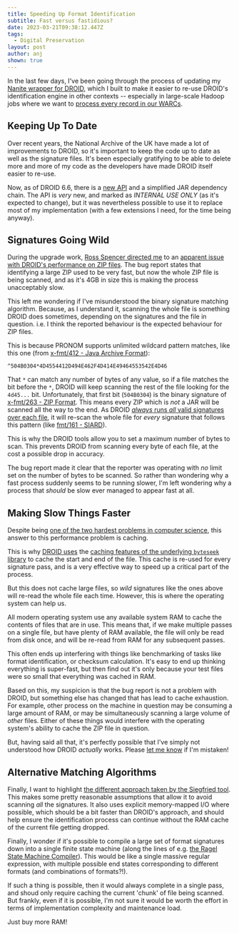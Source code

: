```yaml
---
title: Speeding Up Format Identification
subtitle: Fast versus fastidious?
date: 2023-03-21T09:38:12.447Z
tags:
  - Digital Preservation
layout: post
author: anj
shown: true
---
```

In the last few days, I've been going through the process of updating my [Nanite wrapper for DROID](https://github.com/openpreserve/nanite#readme), which I built to make it easier to re-use DROID's identification engine in other contexts -- especially in large-scale Hadoop jobs where we want to [process every record in our WARCs](https://github.com/ukwa/webarchive-discovery).

<!--break-->

## Keeping Up To Date

Over recent years, the National Archive of the UK have made a lot of improvements to DROID, so it's important to keep the code up to date as well as the signature files.  It's been especially gratifying to be able to delete more and more of my code as the developers have made DROID itself easier to re-use.

Now, as of DROID 6.6, there is a [new API](https://github.com/digital-preservation/droid/wiki/How-to-use-DROID-internal-API) and a simplified JAR dependency chain.  The API is _very_ new, and marked as _INTERNAL USE ONLY_ (as it's expected to change), but it was nevertheless possible to use it to replace most of my implementation (with a few extensions I need, for the time being anyway).

## Signatures Going Wild

During the upgrade work, [Ross Spencer directed me](https://digipres.club/@beet_keeper/110055352061211512) to an [apparent issue with DROID's performance on ZIP files](https://github.com/digital-preservation/droid/issues/906). The bug report states that identifying a large ZIP used to be very fast, but now the whole ZIP file is being scanned, and as it's 4GB in size this is making the process unacceptably slow.

This left me wondering if I've misunderstood the binary signature matching algorithm. Because, as I understand it, scanning the whole file is something DROID does sometimes, depending on the signatures and the file in question. i.e. I think the reported behaviour is the expected behaviour for ZIP files.

This is because PRONOM supports unlimited wildcard pattern matches, like this one (from [x-fmt/412 - Java Archive Format](https://www.nationalarchives.gov.uk/PRONOM/x-fmt/412)):

```
^504B0304*4D4554412D494E462F4D414E49464553542E4D46
```

That `*` can match any number of bytes of any value, so if a file matches the bit before the `*`, DROID will keep scanning the rest of the file looking for the `4d45...` bit.  Unfortunately, that first bit (`504B0304`) is the binary signature of [x-fmt/263 - ZIP Format](https://www.nationalarchives.gov.uk/PRONOM/x-fmt/263). This means every ZIP which is _not_ a JAR will be scanned all the way to the end. As DROID [_always_ runs _all_ valid signatures over each file](https://github.com/digital-preservation/droid/blob/6.6.1/droid-core/src/main/java/uk/gov/nationalarchives/droid/core/signature/droid6/InternalSignatureCollection.java#L87-L108), it will re-scan the whole file for _every_ signature that follows this pattern (like [fmt/161 - SIARD](https://www.nationalarchives.gov.uk/PRONOM/fmt/161)).

This is why the DROID tools allow you to set a maximum number of bytes to scan. This prevents DROID from scanning every byte of each file, at the cost a possible drop in accuracy.

The bug report made it clear that the reporter was operating with _no_ limit set on the number of bytes to be scanned. So rather than wondering why a fast process suddenly seems to be running slower, I'm left wondering why a process that *should* be slow ever managed to appear fast at all.


## Making Slow Things Faster

Despite being [one of the two hardest problems in computer science](https://martinfowler.com/bliki/TwoHardThings.html), this answer to this performance problem is caching.

This is why [DROID uses](https://github.com/digital-preservation/droid/blob/a977e74b3ad791af2cefce43ea797aafd81c490f/droid-core-interfaces/src/main/java/uk/gov/nationalarchives/droid/core/interfaces/resource/FileSystemIdentificationRequest.java#L80-L88) the [caching features of the underlying `byteseek` library](https://github.com/nishihatapalmer/byteseek#io) to cache the start and end of the file. This cache is re-used for every signature pass, and is a very effective way to speed up a critical part of the process. 

But this does not cache large files, so _wild_ signatures like the ones above will re-read the whole file each time. However, this is where the operating system can help us.

All modern operating system use any available system RAM to cache the contents of files that are in use. This means that, if we make multiple passes on a single file, but have plenty of RAM available, the file will only be read from disk once, and will be re-read from RAM for any subsequent passes.

This often ends up interfering with things like benchmarking of tasks like format identification, or checksum calculation.  It's easy to end up thinking everything is super-fast, but then find out it's only because your test files were so small that everything was cached in RAM. 

Based on this, my suspicion is that the bug report is not a problem with DROID, but something else has changed that has lead to cache exhaustion. For example, other process on the machine in question may be consuming a large amount of RAM, or may be simultaneously scanning a large volume of _other_ files. Either of these things would interfere with the operating system's ability to cache the ZIP file in question.

But, having said all that, it's perfectly possible that I've simply not understood how DROID _actually_ works. Please [let me know](https://digipres.club/@anj) if I'm mistaken!

## Alternative Matching Algorithms

Finally, I want to highlight [the different approach taken by the Siegfried tool](https://www.itforarchivists.com/#changes-to-the-matching-algorithm). This makes some pretty reasonable assumptions that allow it to avoid scanning _all_ the signatures. It also uses explicit memory-mapped I/O where possible, which should be a bit faster than DROID's approach, and should help ensure the identification process can continue without the RAM cache of the current file getting dropped.

Finally, I wonder if it's possible to compile a large set of format signatures down into a single finite state machine (along the lines of e.g. [the Ragel State Machine Compiler](http://www.colm.net/open-source/ragel/)). This would be like a single massive regular expression, with multiple possible end states corresponding to different formats (and combinations of formats?!).

If such a thing is possible, then it would always complete in a single pass, and shoud only require caching the current 'chunk' of file being scanned. But frankly, even if it is possible, I'm not sure it would be worth the effort in terms of implementation complexity and maintenance load.

Just buy more RAM!